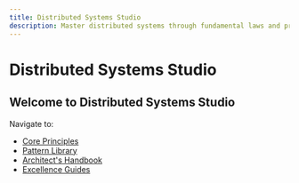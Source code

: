 ```yaml
---
title: Distributed Systems Studio
description: Master distributed systems through fundamental laws and proven patterns
---
```


# Distributed Systems Studio

## Welcome to Distributed Systems Studio

Navigate to:
- [Core Principles](core-principles/index.md)
- [Pattern Library](pattern-library/index.md)
- [Architect's Handbook](architects-handbook/index.md)
- [Excellence Guides](../architects-handbook/implementation-playbooks/index.md)
